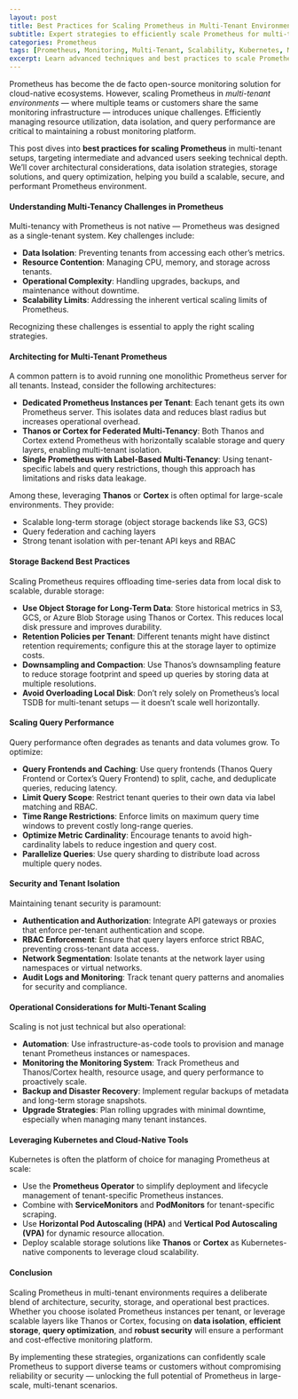 ```yaml
---
layout: post
title: Best Practices for Scaling Prometheus in Multi-Tenant Environments
subtitle: Expert strategies to efficiently scale Prometheus for multi-tenant monitoring setups
categories: Prometheus
tags: [Prometheus, Monitoring, Multi-Tenant, Scalability, Kubernetes, Metrics, Observability]
excerpt: Learn advanced techniques and best practices to scale Prometheus effectively in multi-tenant environments, ensuring reliable, performant, and cost-efficient monitoring at scale.
---
```

Prometheus has become the de facto open-source monitoring solution for cloud-native ecosystems. However, scaling Prometheus in *multi-tenant environments* — where multiple teams or customers share the same monitoring infrastructure — introduces unique challenges. Efficiently managing resource utilization, data isolation, and query performance are critical to maintaining a robust monitoring platform.

This post dives into **best practices for scaling Prometheus** in multi-tenant setups, targeting intermediate and advanced users seeking technical depth. We’ll cover architectural considerations, data isolation strategies, storage solutions, and query optimization, helping you build a scalable, secure, and performant Prometheus environment.

#### Understanding Multi-Tenancy Challenges in Prometheus

Multi-tenancy with Prometheus is not native — Prometheus was designed as a single-tenant system. Key challenges include:

- **Data Isolation**: Preventing tenants from accessing each other’s metrics.
- **Resource Contention**: Managing CPU, memory, and storage across tenants.
- **Operational Complexity**: Handling upgrades, backups, and maintenance without downtime.
- **Scalability Limits**: Addressing the inherent vertical scaling limits of Prometheus.

Recognizing these challenges is essential to apply the right scaling strategies.

#### Architecting for Multi-Tenant Prometheus

A common pattern is to avoid running one monolithic Prometheus server for all tenants. Instead, consider the following architectures:

- **Dedicated Prometheus Instances per Tenant**: Each tenant gets its own Prometheus server. This isolates data and reduces blast radius but increases operational overhead.
- **Thanos or Cortex for Federated Multi-Tenancy**: Both Thanos and Cortex extend Prometheus with horizontally scalable storage and query layers, enabling multi-tenant isolation.
- **Single Prometheus with Label-Based Multi-Tenancy**: Using tenant-specific labels and query restrictions, though this approach has limitations and risks data leakage.

Among these, leveraging **Thanos** or **Cortex** is often optimal for large-scale environments. They provide:

- Scalable long-term storage (object storage backends like S3, GCS)
- Query federation and caching layers
- Strong tenant isolation with per-tenant API keys and RBAC

#### Storage Backend Best Practices

Scaling Prometheus requires offloading time-series data from local disk to scalable, durable storage:

- **Use Object Storage for Long-Term Data**: Store historical metrics in S3, GCS, or Azure Blob Storage using Thanos or Cortex. This reduces local disk pressure and improves durability.
- **Retention Policies per Tenant**: Different tenants might have distinct retention requirements; configure this at the storage layer to optimize costs.
- **Downsampling and Compaction**: Use Thanos’s downsampling feature to reduce storage footprint and speed up queries by storing data at multiple resolutions.
- **Avoid Overloading Local Disk**: Don’t rely solely on Prometheus’s local TSDB for multi-tenant setups — it doesn’t scale well horizontally.

#### Scaling Query Performance

Query performance often degrades as tenants and data volumes grow. To optimize:

- **Query Frontends and Caching**: Use query frontends (Thanos Query Frontend or Cortex’s Query Frontend) to split, cache, and deduplicate queries, reducing latency.
- **Limit Query Scope**: Restrict tenant queries to their own data via label matching and RBAC.
- **Time Range Restrictions**: Enforce limits on maximum query time windows to prevent costly long-range queries.
- **Optimize Metric Cardinality**: Encourage tenants to avoid high-cardinality labels to reduce ingestion and query cost.
- **Parallelize Queries**: Use query sharding to distribute load across multiple query nodes.

#### Security and Tenant Isolation

Maintaining tenant security is paramount:

- **Authentication and Authorization**: Integrate API gateways or proxies that enforce per-tenant authentication and scope.
- **RBAC Enforcement**: Ensure that query layers enforce strict RBAC, preventing cross-tenant data access.
- **Network Segmentation**: Isolate tenants at the network layer using namespaces or virtual networks.
- **Audit Logs and Monitoring**: Track tenant query patterns and anomalies for security and compliance.

#### Operational Considerations for Multi-Tenant Scaling

Scaling is not just technical but also operational:

- **Automation**: Use infrastructure-as-code tools to provision and manage tenant Prometheus instances or namespaces.
- **Monitoring the Monitoring System**: Track Prometheus and Thanos/Cortex health, resource usage, and query performance to proactively scale.
- **Backup and Disaster Recovery**: Implement regular backups of metadata and long-term storage snapshots.
- **Upgrade Strategies**: Plan rolling upgrades with minimal downtime, especially when managing many tenant instances.

#### Leveraging Kubernetes and Cloud-Native Tools

Kubernetes is often the platform of choice for managing Prometheus at scale:

- Use the **Prometheus Operator** to simplify deployment and lifecycle management of tenant-specific Prometheus instances.
- Combine with **ServiceMonitors** and **PodMonitors** for tenant-specific scraping.
- Use **Horizontal Pod Autoscaling (HPA)** and **Vertical Pod Autoscaling (VPA)** for dynamic resource allocation.
- Deploy scalable storage solutions like **Thanos** or **Cortex** as Kubernetes-native components to leverage cloud scalability.

#### Conclusion

Scaling Prometheus in multi-tenant environments requires a deliberate blend of architecture, security, storage, and operational best practices. Whether you choose isolated Prometheus instances per tenant, or leverage scalable layers like Thanos or Cortex, focusing on **data isolation**, **efficient storage**, **query optimization**, and **robust security** will ensure a performant and cost-effective monitoring platform.

By implementing these strategies, organizations can confidently scale Prometheus to support diverse teams or customers without compromising reliability or security — unlocking the full potential of Prometheus in large-scale, multi-tenant scenarios.
